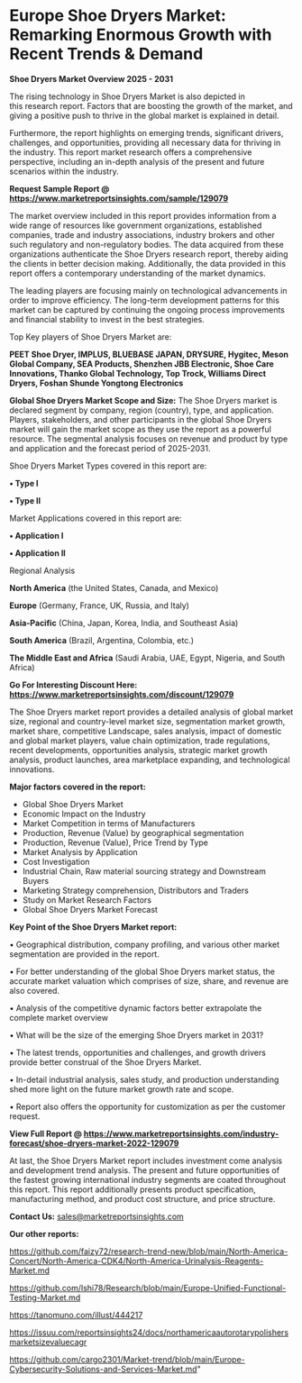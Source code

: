 # Europe Shoe Dryers Market: Remarking Enormous Growth with Recent Trends & Demand

<Strong> Shoe Dryers Market Overview 2025 - 2031</strong>

The rising technology in Shoe Dryers Market is also depicted in this research report. Factors that are boosting the growth of the market, and giving a positive push to thrive in the global market is explained in detail.

Furthermore, the report highlights on emerging trends, significant drivers, challenges, and opportunities, providing all necessary data for thriving in the industry. This report market research offers a comprehensive perspective, including an in-depth analysis of the present and future scenarios within the industry.

<strong>Request Sample Report @ <a href=https://www.marketreportsinsights.com/sample/129079>https://www.marketreportsinsights.com/sample/129079</a></strong>

The market overview included in this report provides information from a wide range of resources like government organizations, established companies, trade and industry associations, industry brokers and other such regulatory and non-regulatory bodies. The data acquired from these organizations authenticate the Shoe Dryers research report, thereby aiding the clients in better decision making. Additionally, the data provided in this report offers a contemporary understanding of the market dynamics.

The leading players are focusing mainly on technological advancements in order to improve efficiency. The long-term development patterns for this market can be captured by continuing the ongoing process improvements and financial stability to invest in the best strategies.

Top Key players of Shoe Dryers Market are:

<strong>PEET Shoe Dryer, IMPLUS, BLUEBASE JAPAN, DRYSURE, Hygitec, Meson Global Company, SEA Products, Shenzhen JBB Electronic, Shoe Care Innovations, Thanko Global Technology, Top Trock, Williams Direct Dryers, Foshan Shunde Yongtong Electronics</strong>

<strong><b>Global Shoe Dryers Market Scope and Size:</b></strong>
The Shoe Dryers market is declared segment by company, region (country), type, and application. Players, stakeholders, and other participants in the global Shoe Dryers market will gain the market scope as they use the report as a powerful resource. The segmental analysis focuses on revenue and product by type and application and the forecast period of 2025-2031.

Shoe Dryers Market Types covered in this report are:

<strong>• Type I

• Type II</strong>

Market Applications covered in this report are:

<strong>• Application I

• Application II</strong> 

Regional Analysis

<strong>North America</strong> (the United States, Canada, and Mexico)

<strong>Europe</strong> (Germany, France, UK, Russia, and Italy)

<strong>Asia-Pacific</strong> (China, Japan, Korea, India, and Southeast Asia)

<strong>South America</strong> (Brazil, Argentina, Colombia, etc.)

<strong>The Middle East and Africa</strong> (Saudi Arabia, UAE, Egypt, Nigeria, and South Africa)

<strong>Go For Interesting Discount Here: <a href=https://www.marketreportsinsights.com/discount/129079>https://www.marketreportsinsights.com/discount/129079</a></strong>

The Shoe Dryers market report provides a detailed analysis of global market size, regional and country-level market size, segmentation market growth, market share, competitive Landscape, sales analysis, impact of domestic and global market players, value chain optimization, trade regulations, recent developments, opportunities analysis, strategic market growth analysis, product launches, area marketplace expanding, and technological innovations.

<strong><b>Major factors covered in the report:</b></strong>
<ul>
  <li>Global Shoe Dryers Market </li>
  <li>Economic Impact on the Industry</li>
  <li>Market Competition in terms of Manufacturers</li>
  <li>Production, Revenue (Value) by geographical segmentation</li>
  <li>Production, Revenue (Value), Price Trend by Type</li>
  <li>Market Analysis by Application</li>
  <li>Cost Investigation</li>
  <li>Industrial Chain, Raw material sourcing strategy and Downstream Buyers</li>
  <li>Marketing Strategy comprehension, Distributors and Traders</li>
  <li>Study on Market Research Factors</li>
  <li>Global Shoe Dryers Market Forecast</li>
</ul>

<strong><b>Key Point of the Shoe Dryers Market report:</b></strong>

• Geographical distribution, company profiling, and various other market segmentation are provided in the report.

• For better understanding of the global Shoe Dryers market status, the accurate market valuation which comprises of size, share, and revenue are also covered.

• Analysis of the competitive dynamic factors better extrapolate the complete market overview

• What will be the size of the emerging Shoe Dryers market in 2031?

• The latest trends, opportunities and challenges, and growth drivers provide better construal of the Shoe Dryers Market.

• In-detail industrial analysis, sales study, and production understanding shed more light on the future market growth rate and scope.

• Report also offers the opportunity for customization as per the customer request.

<strong><b>View Full Report @ <a href=https://www.marketreportsinsights.com/industry-forecast/shoe-dryers-market-2022-129079>https://www.marketreportsinsights.com/industry-forecast/shoe-dryers-market-2022-129079</a></b></strong>


At last, the Shoe Dryers Market report includes investment come analysis and development trend analysis. The present and future opportunities of the fastest growing international industry segments are coated throughout this report. This report additionally presents product specification, manufacturing method, and product cost structure, and price structure.

<strong>Contact Us:</strong>
sales@marketreportsinsights.com

<strong>Our other reports:</strong>

<a href=https://github.com/faizy72/research-trend-new/blob/main/North-America-Concert/North-America-CDK4/North-America-Urinalysis-Reagents-Market.md>https://github.com/faizy72/research-trend-new/blob/main/North-America-Concert/North-America-CDK4/North-America-Urinalysis-Reagents-Market.md</a>

<a href=https://github.com/Ishi78/Research/blob/main/Europe-Unified-Functional-Testing-Market.md>https://github.com/Ishi78/Research/blob/main/Europe-Unified-Functional-Testing-Market.md</a>

<a href=https://tanomuno.com/illust/444217>https://tanomuno.com/illust/444217</a>

<a href=https://issuu.com/reportsinsights24/docs/northamericaautorotarypolishersmarketsizevaluecagr>https://issuu.com/reportsinsights24/docs/northamericaautorotarypolishersmarketsizevaluecagr</a>

<a href=https://github.com/cargo2301/Market-trend/blob/main/Europe-Cybersecurity-Solutions-and-Services-Market.md>https://github.com/cargo2301/Market-trend/blob/main/Europe-Cybersecurity-Solutions-and-Services-Market.md</a>"
